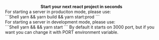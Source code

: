 <div align="center"><strong>Start your next react project in seconds</strong></div>
<div>For starting a server in produciton mode, please use:</div>
```Shell
yarn && yarn build && yarn start:prod
```
<div>For starting a server in development mode, please use:</div>
```Shell
yarn && && yarn start
```
By default it starts on 3000 port, but if you want you can change it with PORT environment variable.
